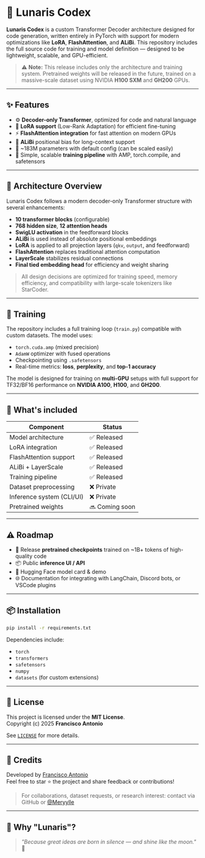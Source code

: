 # 🌙 Lunaris Codex

**Lunaris Codex** is a custom Transformer Decoder architecture designed for code generation, written entirely in PyTorch with support for modern optimizations like **LoRA**, **FlashAttention**, and **ALiBi**. This repository includes the full source code for training and model definition — designed to be lightweight, scalable, and GPU-efficient.

> ⚠️ **Note:** This release includes only the architecture and training system. Pretrained weights will be released in the future, trained on a massive-scale dataset using NVIDIA **H100 SXM** and **GH200** GPUs.

---

## ✨ Features

- ⚙️ **Decoder-only Transformer**, optimized for code and natural language
- 🚀 **LoRA support** (Low-Rank Adaptation) for efficient fine-tuning
- ⚡ **FlashAttention integration** for fast attention on modern GPUs
- 🧠 **ALiBi** positional bias for long-context support
- 📏 ~183M parameters with default config (can be scaled easily)
- 🧪 Simple, scalable **training pipeline** with AMP, torch.compile, and safetensors

---

## 🧱 Architecture Overview

Lunaris Codex follows a modern decoder-only Transformer structure with several enhancements:

- **10 transformer blocks** (configurable)
- **768 hidden size**, **12 attention heads**
- **SwigLU activation** in the feedforward blocks
- **ALiBi** is used instead of absolute positional embeddings
- **LoRA** is applied to all projection layers (`qkv`, `output`, and feedforward)
- **FlashAttention** replaces traditional attention computation
- **LayerScale** stabilizes residual connections
- **Final tied embedding head** for efficiency and weight sharing

> All design decisions are optimized for training speed, memory efficiency, and compatibility with large-scale tokenizers like StarCoder.

---

## 🧢 Training

The repository includes a full training loop (`train.py`) compatible with custom datasets. The model uses:

- `torch.cuda.amp` (mixed precision)
- `AdamW` optimizer with fused operations
- Checkpointing using `.safetensors`
- Real-time metrics: **loss**, **perplexity**, and **top-1 accuracy**

The model is designed for training on **multi-GPU** setups with full support for TF32/BF16 performance on **NVIDIA A100**, **H100**, and **GH200**.

---

## 🧠 What's included

| Component                  | Status         |
|---------------------------|----------------|
| Model architecture         | ✅ Released    |
| LoRA integration           | ✅ Released    |
| FlashAttention support     | ✅ Released    |
| ALiBi + LayerScale         | ✅ Released    |
| Training pipeline          | ✅ Released    |
| Dataset preprocessing      | ❌ Private     |
| Inference system (CLI/UI)  | ❌ Private     |
| Pretrained weights         | 🔜 Coming soon |

---

## ⚠️ Roadmap

- 🧬 Release **pretrained checkpoints** trained on ~1B+ tokens of high-quality code
- 📦 Public **inference UI / API**
- 📖 Hugging Face model card & demo
- 🌐 Documentation for integrating with LangChain, Discord bots, or VSCode plugins

---

## 📦 Installation

```bash
pip install -r requirements.txt
```

Dependencies include:
- `torch`
- `transformers`
- `safetensors`
- `numpy`
- `datasets` (for custom extensions)

---

## 📝 License

This project is licensed under the **MIT License**.  
Copyright (c) 2025 **Francisco Antonio**

See [`LICENSE`](LICENSE) for more details.

---

## 🌟 Credits

Developed by [Francisco Antonio](https://github.com/MeryylleA)  
Feel free to star ⭐ the project and share feedback or contributions!

> For collaborations, dataset requests, or research interest: contact via GitHub or [@Meryylle](https://x.com/a93918)

---

## 🌌 Why "Lunaris"?

> *"Because great ideas are born in silence — and shine like the moon."* 🌙
